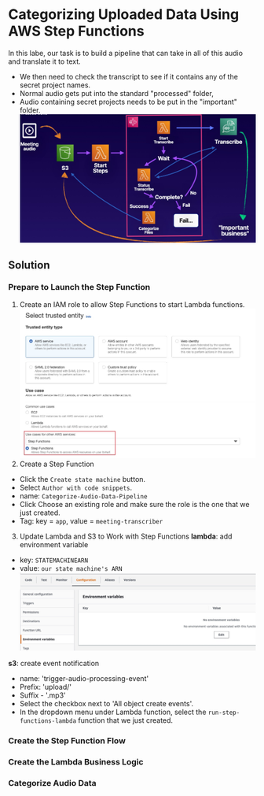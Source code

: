 # Categorizing Uploaded Data Using AWS Step Functions
In this labe, our task is to build a pipeline that can take in all of this audio and translate it to text. 
- We then need to check the transcript to see if it contains any of the secret project names. 
- Normal audio gets put into the standard "processed" folder, 
- Audio containing secret projects needs to be put in the "important" folder.
![img](../../img/sf-lab.jpg)

## Solution
### Prepare to Launch the Step Function
1. Create an IAM role to allow Step Functions to start Lambda functions.
![img](./img/iam-role.jpg)
2. Create a Step Function
- Click the `Create state machine` button.
- Select `Author with code snippets`.
- name: `Categorize-Audio-Data-Pipeline`
- Click Choose an existing role and make sure the role is the one that we just created.
- Tag: key = `app`, value =  `meeting-transcriber`
3. Update Lambda and S3 to Work with Step Functions
**lambda**: add environment variable
- key: `STATEMACHINEARN` 
- value: `our state machine's ARN`
![img](./img/env-variable.jpg)

**s3**: create event notification
- name: 'trigger-audio-processing-event'
- Prefix: 'upload/'
- Suffix - '.mp3'
- Select the checkbox next to 'All object create events'.
- In the dropdown menu under Lambda function, select the `run-step-functions-lambda` function that we just created.

### Create the Step Function Flow

### Create the Lambda Business Logic

### Categorize Audio Data
